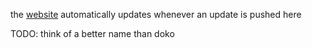 the [website](https://cozy-sopapillas-91c92a.netlify.app/) automatically updates whenever an update is pushed here

TODO: think of a better name than doko
